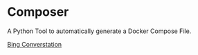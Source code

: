 Composer
===

A Python Tool to automatically generate a Docker Compose File.

[Bing Converstation](Bing.md)

